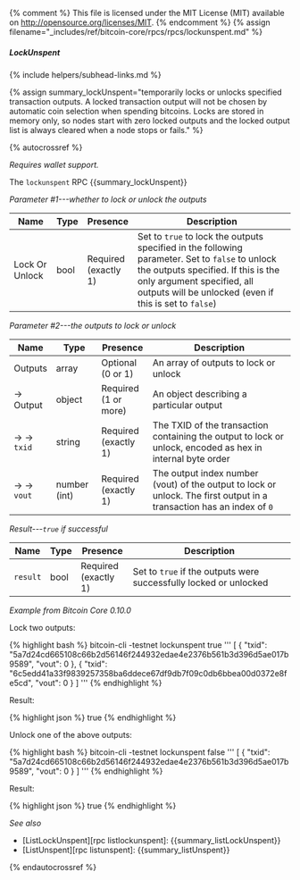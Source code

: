 {% comment %}
This file is licensed under the MIT License (MIT) available on
http://opensource.org/licenses/MIT.
{% endcomment %}
{% assign filename="_includes/ref/bitcoin-core/rpcs/rpcs/lockunspent.md" %}

##### LockUnspent
{% include helpers/subhead-links.md %}

{% assign summary_lockUnspent="temporarily locks or unlocks specified transaction outputs. A locked transaction output will not be chosen by automatic coin selection when spending bitcoins. Locks are stored in memory only, so nodes start with zero locked outputs and the locked output list is always cleared when a node stops or fails." %}

{% autocrossref %}

*Requires wallet support.*

The `lockunspent` RPC {{summary_lockUnspent}}

*Parameter #1---whether to lock or unlock the outputs*

| Name                 | Type            | Presence                    | Description
|----------------------|-----------------|-----------------------------|----------------
| Lock Or Unlock       | bool            | Required<br>(exactly 1)     | Set to `true` to lock the outputs specified in the following parameter.  Set to `false` to unlock the outputs specified.  If this is the only argument specified, all outputs will be unlocked (even if this is set to `false`)

*Parameter #2---the outputs to lock or unlock*

| Name                 | Type            | Presence                    | Description
|----------------------|-----------------|-----------------------------|----------------
| Outputs              | array           | Optional<br>(0 or 1)        | An array of outputs to lock or unlock
| →<br>Output          | object          | Required<br>(1 or more)     | An object describing a particular output
| → →<br>`txid`        | string          | Required<br>(exactly 1)     | The TXID of the transaction containing the output to lock or unlock, encoded as hex in internal byte order
| → →<br>`vout`        | number (int)    | Required<br>(exactly 1)     | The output index number (vout) of the output to lock or unlock.  The first output in a transaction has an index of `0`

*Result---`true` if successful*

| Name                 | Type            | Presence                    | Description
|----------------------|-----------------|-----------------------------|----------------
| `result`             | bool            | Required<br>(exactly 1)     | Set to `true` if the outputs were successfully locked or unlocked

*Example from Bitcoin Core 0.10.0*

Lock two outputs:

{% highlight bash %}
bitcoin-cli -testnet lockunspent true '''
  [
    {
      "txid": "5a7d24cd665108c66b2d56146f244932edae4e2376b561b3d396d5ae017b9589",
      "vout": 0
    },
    {
      "txid": "6c5edd41a33f9839257358ba6ddece67df9db7f09c0db6bbea00d0372e8fe5cd",
      "vout": 0
    }
  ]
'''
{% endhighlight %}

Result:

{% highlight json %}
true
{% endhighlight %}

Unlock one of the above outputs:

{% highlight bash %}
bitcoin-cli -testnet lockunspent false '''
[
  {
    "txid": "5a7d24cd665108c66b2d56146f244932edae4e2376b561b3d396d5ae017b9589",
    "vout": 0
  }
]
'''
{% endhighlight %}

Result:

{% highlight json %}
true
{% endhighlight %}

*See also*

* [ListLockUnspent][rpc listlockunspent]: {{summary_listLockUnspent}}
* [ListUnspent][rpc listunspent]: {{summary_listUnspent}}

{% endautocrossref %}
